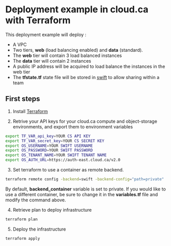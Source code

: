 # Deployment example in cloud.ca with Terraform
This deployment example will deploy :

* A VPC
* Two tiers, __web__ (load balancing enabled) and __data__ (standard).
* The __web__ tier will contain 3 load balanced instances
* The __data__ tier will contain 2 instances
* A public IP address will be acquired to load balance the instances in the web tier
* The __tfstate\.tf__ state file will be stored in [swift](http://docs.openstack.org/developer/swift/) to allow sharing within a team

## First steps

1. Install [Terraform](https://www.terraform.io/intro/getting-started/install.html)

2. Retrive your API keys for your cloud.ca compute and object-storage environments, and export them to environment variables

```bash
export TF_VAR_api_key=YOUR CS API KEY
export TF_VAR_secret_key=YOUR CS SECRET KEY
export OS_USERNAME=YOUR SWIFT USERNAME
export OS_PASSWORD=YOUR SWIFT PASSWORD
export OS_TENANT_NAME=YOUR SWIFT TENANT NAME
export OS_AUTH_URL=https://auth-east.cloud.ca/v2.0
```

3. Set terraform to use a container as remote backend. 
```bash
terraform remote config -backend=swift -backend-config="path=private"
```
By default, __backend_container__ variable is set to private. If you would like to use a different container, be sure to change it in the __variables.tf__ file and modify the command above.

4. Retrieve plan to deploy infrastructure
```bash
terraform plan
```

5. Deploy the infrastructure
```bash
terraform apply
```